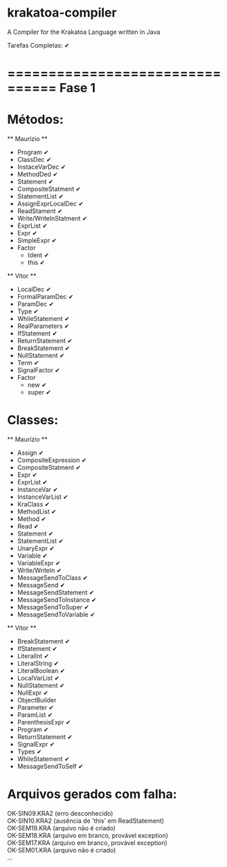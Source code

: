 # krakatoa-compiler
A Compiler for the Krakatoa Language written in Java

Tarefas Completas: ✔

================================
Fase 1
================================

Métodos:
================
** Maurízio **

* Program ✔
* ClassDec ✔
* InstaceVarDec ✔
* MethodDed ✔
* Statement ✔
* CompositeStatment ✔
* StatementList ✔
* AssignExprLocalDec ✔
* ReadStament  ✔
* Write/WritelnStatment ✔
* ExprList ✔
* Expr ✔
* SimpleExpr ✔
* Factor
    * Ident ✔
    * this ✔

** Vitor **

* LocalDec ✔
* FormalParamDec ✔
* ParamDec ✔
* Type ✔
* WhileStatement ✔
* RealParameters ✔
* IfStatement ✔
* ReturnStatement ✔
* BreakStatement ✔
* NullStatement ✔
* Term ✔
* SignalFactor ✔
* Factor
    * new ✔
    * super ✔

Classes:
================

** Maurízio **

* Assign ✔
* CompositeExpression ✔
* CompositeStatment ✔
* Expr ✔
* ExprList ✔
* InstanceVar ✔
* InstanceVarList ✔
* KraClass ✔
* MethodList ✔
* Method ✔
* Read ✔
* Statement ✔
* StatementList ✔
* UnaryExpr ✔
* Variable ✔
* VariableExpr ✔
* Write/Writeln ✔
* MessageSendToClass ✔
* MessageSend ✔
* MessageSendStatement ✔
* MessageSendToInstance ✔
* MessageSendToSuper ✔
* MessageSendToVariable ✔

** Vitor **

* BreakStatement ✔
* IfStatement ✔
* LiteralInt ✔
* LiteralString ✔
* LiteralBoolean ✔
* LocalVarList ✔
* NullStatement ✔
* NullExpr ✔
* ObjectBuilder
* Parameter ✔
* ParamList ✔
* ParenthesisExpr ✔
* Program ✔
* ReturnStatement ✔
* SignalExpr ✔
* Types ✔
* WhileStatement ✔
* MessageSendToSelf ✔

Arquivos gerados com falha:
================
OK-SIN09.KRA2	(erro desconhecido)  
OK-SIN10.KRA2	(ausência de 'this' em ReadStatement)  
OK-SEM19.KRA	(arquivo não é criado)  
OK-SEM18.KRA	(arquivo em branco, provável exception)  
OK-SEM17.KRA	(arquivo em branco, provável exception)  
OK-SEM01.KRA	(arquivo não é criado)  
...  
